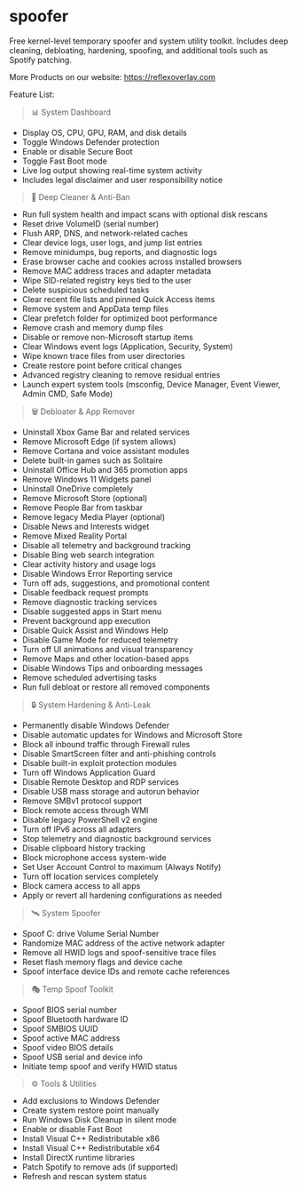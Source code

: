 # spoofer  
Free kernel-level temporary spoofer and system utility toolkit. Includes deep cleaning, debloating, hardening, spoofing, and additional tools such as Spotify patching.

More Products on our website: https://reflexoverlay.com

Feature List:

> 📊 System Dashboard  
- Display OS, CPU, GPU, RAM, and disk details  
- Toggle Windows Defender protection  
- Enable or disable Secure Boot  
- Toggle Fast Boot mode  
- Live log output showing real-time system activity  
- Includes legal disclaimer and user responsibility notice  

> 🧹 Deep Cleaner & Anti-Ban  
- Run full system health and impact scans with optional disk rescans  
- Reset drive VolumeID (serial number)  
- Flush ARP, DNS, and network-related caches  
- Clear device logs, user logs, and jump list entries  
- Remove minidumps, bug reports, and diagnostic logs  
- Erase browser cache and cookies across installed browsers  
- Remove MAC address traces and adapter metadata  
- Wipe SID-related registry keys tied to the user  
- Delete suspicious scheduled tasks  
- Clear recent file lists and pinned Quick Access items  
- Remove system and AppData temp files  
- Clear prefetch folder for optimized boot performance  
- Remove crash and memory dump files  
- Disable or remove non-Microsoft startup items  
- Clear Windows event logs (Application, Security, System)  
- Wipe known trace files from user directories  
- Create restore point before critical changes  
- Advanced registry cleaning to remove residual entries  
- Launch expert system tools (msconfig, Device Manager, Event Viewer, Admin CMD, Safe Mode)  

> 🗑️ Debloater & App Remover  
- Uninstall Xbox Game Bar and related services  
- Remove Microsoft Edge (if system allows)  
- Remove Cortana and voice assistant modules  
- Delete built-in games such as Solitaire  
- Uninstall Office Hub and 365 promotion apps  
- Remove Windows 11 Widgets panel  
- Uninstall OneDrive completely  
- Remove Microsoft Store (optional)  
- Remove People Bar from taskbar  
- Remove legacy Media Player (optional)  
- Disable News and Interests widget  
- Remove Mixed Reality Portal  
- Disable all telemetry and background tracking  
- Disable Bing web search integration  
- Clear activity history and usage logs  
- Disable Windows Error Reporting service  
- Turn off ads, suggestions, and promotional content  
- Disable feedback request prompts  
- Remove diagnostic tracking services  
- Disable suggested apps in Start menu  
- Prevent background app execution  
- Disable Quick Assist and Windows Help  
- Disable Game Mode for reduced telemetry  
- Turn off UI animations and visual transparency  
- Remove Maps and other location-based apps  
- Disable Windows Tips and onboarding messages  
- Remove scheduled advertising tasks  
- Run full debloat or restore all removed components  

> 🔒 System Hardening & Anti-Leak  
- Permanently disable Windows Defender  
- Disable automatic updates for Windows and Microsoft Store  
- Block all inbound traffic through Firewall rules  
- Disable SmartScreen filter and anti-phishing controls  
- Disable built-in exploit protection modules  
- Turn off Windows Application Guard  
- Disable Remote Desktop and RDP services  
- Disable USB mass storage and autorun behavior  
- Remove SMBv1 protocol support  
- Block remote access through WMI  
- Disable legacy PowerShell v2 engine  
- Turn off IPv6 across all adapters  
- Stop telemetry and diagnostic background services  
- Disable clipboard history tracking  
- Block microphone access system-wide  
- Set User Account Control to maximum (Always Notify)  
- Turn off location services completely  
- Block camera access to all apps  
- Apply or revert all hardening configurations as needed  

> 🛰️ System Spoofer  
- Spoof C: drive Volume Serial Number  
- Randomize MAC address of the active network adapter  
- Remove all HWID logs and spoof-sensitive trace files  
- Reset flash memory flags and device cache  
- Spoof interface device IDs and remote cache references  

> 🎭 Temp Spoof Toolkit  
- Spoof BIOS serial number  
- Spoof Bluetooth hardware ID  
- Spoof SMBIOS UUID  
- Spoof active MAC address  
- Spoof video BIOS details  
- Spoof USB serial and device info  
- Initiate temp spoof and verify HWID status  

> ⚙️ Tools & Utilities  
- Add exclusions to Windows Defender  
- Create system restore point manually  
- Run Windows Disk Cleanup in silent mode  
- Enable or disable Fast Boot  
- Install Visual C++ Redistributable x86  
- Install Visual C++ Redistributable x64  
- Install DirectX runtime libraries  
- Patch Spotify to remove ads (if supported)  
- Refresh and rescan system status  
